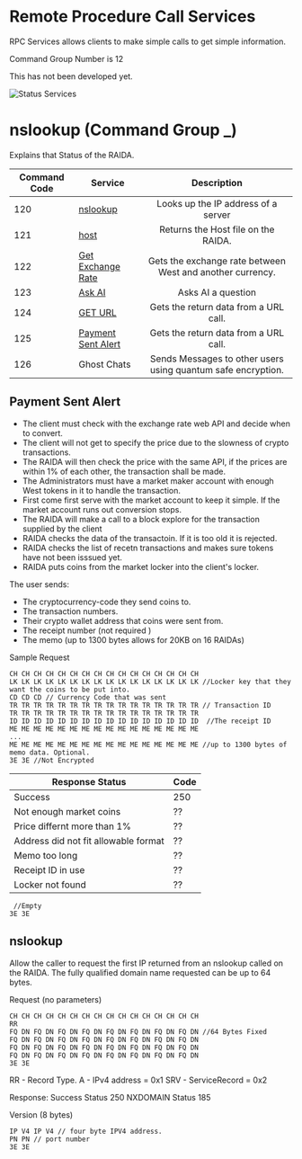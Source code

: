 # Remote Procedure Call Services
RPC Services allows clients to make simple calls to get simple information. 

Command Group Number is 12

This has not been developed yet. 

![Status Services](zips/gpg.png)

# nslookup (Command Group _)

Explains that Status of the RAIDA.


Command Code | Service | Description
--- | --- | :---: 
120 | [nslookup](#nslookup) | Looks up the IP address of a server
121 | [host](#host)  | Returns the Host file on the RAIDA. 
122 | [Get Exchange Rate](#get_exchange_rate) | Gets the exchange rate between West and another currency.
123 | [Ask AI](#ask_ai) | Asks AI a question
124 | [GET URL](#get-url) | Gets the return data from a URL call. 
125 | [Payment Sent Alert](#payment-sent-alert) | Gets the return data from a URL call. 
126 | Ghost Chats | Sends Messages to other users using quantum safe encryption. 

## Payment Sent Alert
* The client must check with the exchange rate web API and decide when to convert. 
* The client will not get to specify the price due to the slowness of crypto transactions.
* The RAIDA will then check the price with the same API, if the prices are within 1% of each other, the transaction shall be made. 
* The Administrators must have a market maker account with enough West tokens in it to handle the transaction.
* First come first serve with the market account to keep it simple. If the market account runs out conversion stops.
* The RAIDA will make a call to a block explore for the transaction supplied by the client
* RAIDA checks the data of the transactoin. If it is too old it is rejected.
* RAIDA checks the list of recetn transactions and makes sure tokens have not been isssued yet.
* RAIDA puts coins from the market locker into the client's locker. 

The user sends:
* The cryptocurrency-code they send coins to. 
* The transaction numbers.
* Their crypto wallet address that coins were sent from.
* The receipt number (not required )
* The memo (up to 1300 bytes allows for 20KB on 16 RAIDAs)

Sample Request
```
CH CH CH CH CH CH CH CH CH CH CH CH CH CH CH CH
LK LK LK LK LK LK LK LK LK LK LK LK LK LK LK LK //Locker key that they want the coins to be put into.
CD CD CD // Currency Code that was sent
TR TR TR TR TR TR TR TR TR TR TR TR TR TR TR TR // Transaction ID
TR TR TR TR TR TR TR TR TR TR TR TR TR TR TR TR 
ID ID ID ID ID ID ID ID ID ID ID ID ID ID ID ID  //The receipt ID 
ME ME ME ME ME ME ME ME ME ME ME ME ME ME ME ME
...
ME ME ME ME ME ME ME ME ME ME ME ME ME ME ME ME //up to 1300 bytes of memo data. Optional.
3E 3E //Not Encrypted
```


Response Status | Code
---|---
Success | 250
Not enough market coins| ??
Price differnt more than 1% | ??
Address did not fit allowable format | ??
Memo too long | ??
Receipt ID in use| ?? 
Locker not found| ?? 

```
 //Empty 
3E 3E 

```



## nslookup 
Allow the caller to request the first IP returned from an nslookup called on the RAIDA. The 
fully qualified domain name requested can be up to 64 bytes. 

Request (no parameters)
```
CH CH CH CH CH CH CH CH CH CH CH CH CH CH CH CH
RR
FQ DN FQ DN FQ DN FQ DN FQ DN FQ DN FQ DN FQ DN //64 Bytes Fixed
FQ DN FQ DN FQ DN FQ DN FQ DN FQ DN FQ DN FQ DN
FQ DN FQ DN FQ DN FQ DN FQ DN FQ DN FQ DN FQ DN
FQ DN FQ DN FQ DN FQ DN FQ DN FQ DN FQ DN FQ DN 
3E 3E
```

RR - Record Type. 
A - IPv4 address = 0x1
SRV - ServiceRecord = 0x2


Response: Success Status 250
NXDOMAIN Status 185

Version (8 bytes)
```
IP V4 IP V4 // four byte IPV4 address.
PN PN // port number
3E 3E
```

